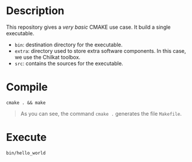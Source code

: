 # Description

This repository gives a _very basic_ CMAKE use case.
It build a single executable.

* `bin`: destination directory for the executable.
* `extra`: directory used to store extra software components.
  In this case, we use the Chilkat toolbox.
* `src`: contains the sources for the executable.

# Compile

    cmake . && make

> As you can see, the command `cmake .` generates the file `Makefile`. 
    
# Execute

    bin/hello_world
